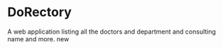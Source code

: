 # DoRectory
A web application listing all the doctors and department and consulting name and more.
new
